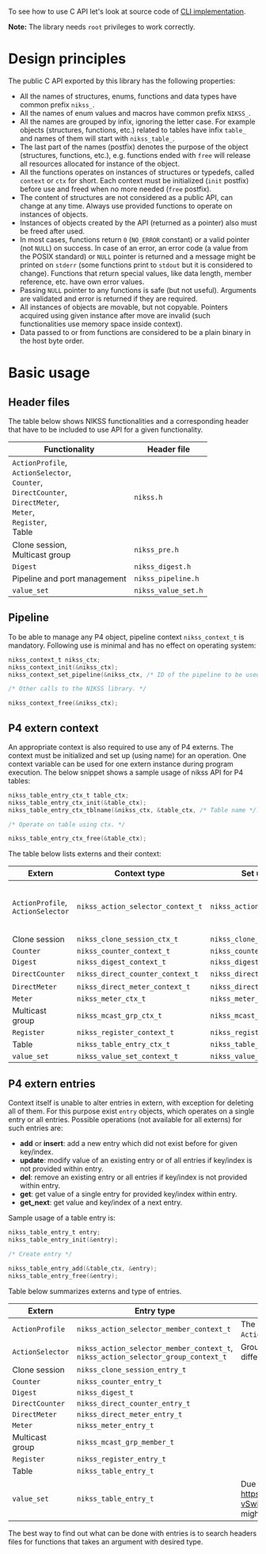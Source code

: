 To see how to use C API let's look at source code of [CLI implementation](../CLI).

**Note:** The library needs `root` privileges to work correctly.

# Design principles

The public C API exported by this library has the following properties:
- All the names of structures, enums, functions and data types have common prefix `nikss_`.
- All the names of enum values and macros have common prefix `NIKSS_`.
- All the names are grouped by infix, ignoring the letter case. For example objects (structures, functions, etc.) related
  to tables have infix `table_` and names of them will start with `nikss_table_`.
- The last part of the names (postfix) denotes the purpose of the object (structures, functions, etc.), e.g. functions ended
  with `free` will release all resources allocated for instance of the object.
- All the functions operates on instances of structures or typedefs, called `context` or `ctx` for short. Each context must
  be initialized (`init` postfix) before use and freed when no more needed (`free` postfix).
- The content of structures are not considered as a public API, can change at any time. Always use provided functions to
  operate on instances of objects.
- Instances of objects created by the API (returned as a pointer) also must be freed after used.
- In most cases, functions return `0` (`NO_ERROR` constant) or a valid pointer (not `NULL`) on success. In case of an error,
  an error code (a value from the POSIX standard) or `NULL` pointer is returned and a message might be printed on `stderr`
  (some functions print to `stdout` but it is considered to change). Functions that return special values, like data length,
  member reference, etc. have own error values.
- Passing `NULL` pointer to any functions is safe (but not useful). Arguments are validated and error is returned if they
  are required.
- All instances of objects are movable, but not copyable. Pointers acquired using given instance after move are invalid
  (such functionalities use memory space inside context).
- Data passed to or from functions are considered to be a plain binary in the host byte order.

# Basic usage

## Header files

The table below shows NIKSS functionalities and a corresponding header that have to be included to use API for a given functionality.

| Functionality                                                                                                                        | Header file         |
|--------------------------------------------------------------------------------------------------------------------------------------|---------------------|
| `ActionProfile`,<br/>`ActionSelector`,<br/>`Counter`,<br/>`DirectCounter`,<br/>`DirectMeter`,<br/>`Meter`,<br/>`Register`,<br/>Table | `nikss.h`           |
| Clone session,<br/>Multicast group                                                                                                   | `nikss_pre.h`       |
| `Digest`                                                                                                                             | `nikss_digest.h`    |
| Pipeline and port management                                                                                                         | `nikss_pipeline.h`  |
| `value_set`                                                                                                                          | `nikss_value_set.h` |

## Pipeline

To be able to manage any P4 object, pipeline context `nikss_context_t` is mandatory. Following use is minimal and has no
effect on operating system:
```c
nikss_context_t nikss_ctx;
nikss_context_init(&nikss_ctx);
nikss_context_set_pipeline(&nikss_ctx, /* ID of the pipeline to be used. */);

/* Other calls to the NIKSS library. */

nikss_context_free(&nikss_ctx);
```

## P4 extern context

An appropriate context is also required to use any of P4 externs. The context must be initialized and set up (using name) for an operation. One
context variable can be used for one extern instance during program execution. The below snippet shows a sample  usage of nikss API for P4 tables:
```c
nikss_table_entry_ctx_t table_ctx;
nikss_table_entry_ctx_init(&table_ctx);
nikss_table_entry_ctx_tblname(&nikss_ctx, &table_ctx, /* Table name */);

/* Operate on table using ctx. */

nikss_table_entry_ctx_free(&table_ctx);
```

The table below lists externs and their context:

| Extern                                | Context type                      | Set up function                  | Notes                                                                                                                                                                                   |
|---------------------------------------|-----------------------------------|----------------------------------|-----------------------------------------------------------------------------------------------------------------------------------------------------------------------------------------|
| `ActionProfile`,<br/>`ActionSelector` | `nikss_action_selector_context_t` | `nikss_action_selector_ctx_name` | Both externs use the same API, but functions related to groups are not available for `ActionProfile` (this can be checked using function `nikss_action_selector_has_group_capability`). |
| Clone session                         | `nikss_clone_session_ctx_t`       | `nikss_clone_session_id`         |
| `Counter`                             | `nikss_counter_context_t`         | `nikss_counter_ctx_name`         |
| `Digest`                              | `nikss_digest_context_t`          | `nikss_digest_ctx_name`          |
| `DirectCounter`                       | `nikss_direct_counter_context_t`  | `nikss_direct_counter_ctx_name`  | Usable only within Table.                                                                                                                                                               |
| `DirectMeter`                         | `nikss_direct_meter_context_t`    | `nikss_direct_meter_ctx_name`    | Usable only within Table.                                                                                                                                                               |
| `Meter`                               | `nikss_meter_ctx_t`               | `nikss_meter_ctx_name`           |
| Multicast group                       | `nikss_mcast_grp_ctx_t`           | `nikss_mcast_grp_id`             |
| `Register`                            | `nikss_register_context_t`        | `nikss_register_ctx_name`        |
| Table                                 | `nikss_table_entry_ctx_t`         | `nikss_table_entry_ctx_tblname`  |
| `value_set`                           | `nikss_value_set_context_t`       | `nikss_value_set_context_name`   |

## P4 extern entries

Context itself is unable to alter entries in extern, with exception for deleting all of them. For this purpose exist `entry`
objects, which operates on a single entry or all entries. Possible operations (not available for all externs) for such
entries are:
- **add** or **insert**: add a new entry which did not exist before for given key/index.
- **update**: modify value of an existing entry or of all entries if key/index is not provided within entry.
- **del**: remove an existing entry or all entries if key/index is not provided within entry.
- **get**: get value of a single entry for provided key/index within entry.
- **get_next**: get value and key/index of a next entry.

Sample usage of a table entry is:
```c
nikss_table_entry_t entry;
nikss_table_entry_init(&entry);

/* Create entry */

nikss_table_entry_add(&table_ctx, &entry);
nikss_table_entry_free(&entry);
```

Table below summarizes externs and type of entries.

| Extern           | Entry type                                                                            | Notes                                                                     |
|------------------|---------------------------------------------------------------------------------------|---------------------------------------------------------------------------|
| `ActionProfile`  | `nikss_action_selector_member_context_t`                                              | The same type as for `ActionSelector`.                                    |
| `ActionSelector` | `nikss_action_selector_member_context_t`,<br/>`nikss_action_selector_group_context_t` | Groups and members are different things.                                  |
| Clone session    | `nikss_clone_session_entry_t`                                                         |
| `Counter`        | `nikss_counter_entry_t`                                                               |
| `Digest`         | `nikss_digest_t`                                                                      |
| `DirectCounter`  | `nikss_direct_counter_entry_t`                                                        | 
| `DirectMeter`    | `nikss_direct_meter_entry_t`                                                          | 
| `Meter`          | `nikss_meter_entry_t`                                                                 |
| Multicast group  | `nikss_mcast_grp_member_t`                                                            |
| `Register`       | `nikss_register_entry_t`                                                              |
| Table            | `nikss_table_entry_t`                                                                 |
| `value_set`      | `nikss_table_entry_t`                                                                 | Due to https://github.com/NIKSS-vSwitch/nikss/issues/71 might be changed. |

The best way to find out what can be done with entries is to search headers files for functions that takes an argument with
desired type.

